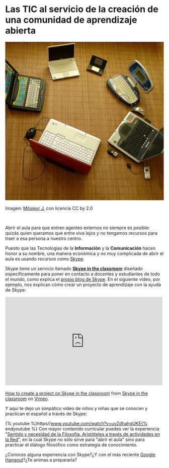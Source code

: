 
# Las TIC al servicio de la creación de una comunidad de aprendizaje abierta

![](img/706f727461cc8174696c6573.jpg)

Imagen: [Môsieur J.](http://www.flickr.com/photos/jblndl/2456767724/in/faves-turningturning/) con licencia CC by 2.0

 

Abrir el aula para que entren agentes externos no siempre es posible: quizás quien queramos que entre viva lejos y no tengamos recursos para traer a esa persona a nuestro centro.

Puesto que las Tecnologías de la **Información** y la **Comunicación** hacen honor a su nombre, una manera económica y no muy complicada de abrir el aula es usando recursos como [Skype](http://www.skype.com/intl/es/home/).

Skype tiene un servicio llamado [**Skype in the classroom**](https://education.skype.com/) diseñado específicamente para poner en contacto a docentes y estudiantes de todo el mundo, como explica el [propio blog de Skype](http://blogs.skype.com/). En el siguiente vídeo, por ejemplo, nos explican cómo crear un proyecto de aprendizaje con la ayuda de Skype:

<iframe width="500" height="281" src="http://player.vimeo.com/video/21645106" frameborder="0"></iframe>

[How to create a project on Skype in the classroom](http://vimeo.com/21645106) from [Skype in the classroom](http://vimeo.com/skypeintheclassroom) on [Vimeo](http://vimeo.com).

Y aquí te dejo un simpático vídeo de niños y niñas que se conocen y practican el español a través de Skype:

{% youtube %}https//www.youtube.com/watch?v=uvZdhahgUKE{% endyoutube %}
Con mayor contenido curricular puedes ver la experiencia "[Sentido y necesidad de la Filosofía. Aristóteles a través de actividades en la Red](http://teleformacion.carm.es/moodle/mod/resource/view.php?id=65592)", en la cual Skype no sólo sirve para "abrir el aula" sino para practicar el diálogo filosófico como estrategia de conocimiento.

¿Conoces alguna experiencia con Skype?¿Y con el más reciente [Google Hangout](http://www.educacontic.es/blog/hangouts-para-desamurallar-el-aula)?¿Te animas a prepararla?


